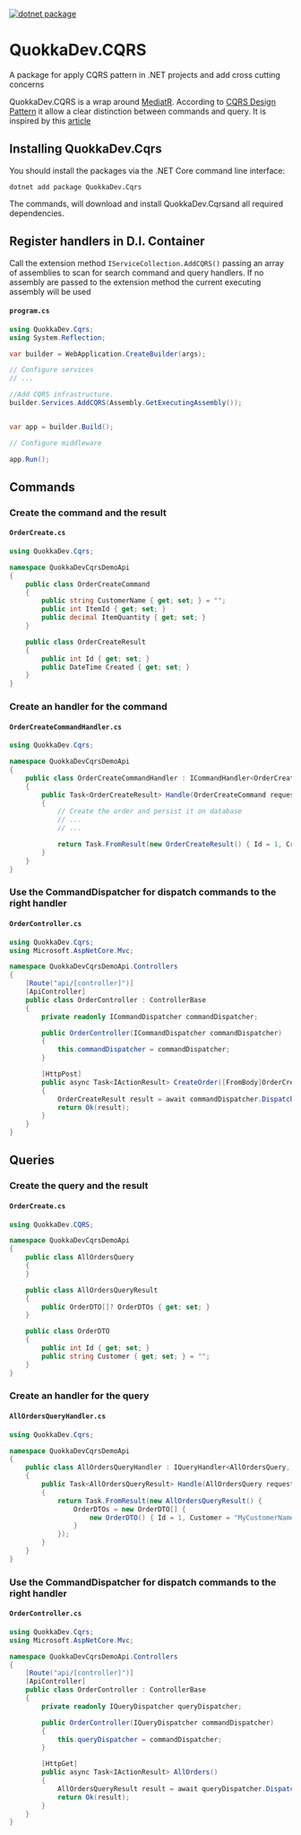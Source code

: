[![dotnet package](https://github.com/QuokkaDevit/QuokkaDev-cqrs/actions/workflows/build.yml/badge.svg)](https://github.com/QuokkaDevit/QuokkaDev-cqrs/actions/workflows/build.yml)

# QuokkaDev.CQRS 
A package for apply CQRS pattern in .NET projects and add cross cutting concerns

QuokkaDev.CQRS is a wrap around [MediatR](https://github.com/jbogard/MediatR/wiki). According to [CQRS Design Pattern](https://martinfowler.com/bliki/CQRS.html) it allow a clear distinction between commands and query. It is inspired by this [article](https://cezarypiatek.github.io/post/why-i-dont-use-mediatr-for-cqrs)

## Installing QuokkaDev.Cqrs
    
You should install the packages via the .NET Core command line interface:

    dotnet add package QuokkaDev.Cqrs    

The commands, will download and install QuokkaDev.Cqrsand all required dependencies.

## Register handlers in D.I. Container
Call the extension method `IServiceCollection.AddCQRS()` passing an array of assemblies to scan for search command and query handlers. If no assembly are passed to the extension method the current executing assembly will be used

#### **`program.cs`**
```csharp
using QuokkaDev.Cqrs;
using System.Reflection;

var builder = WebApplication.CreateBuilder(args);

// Configure services
// ...

//Add CQRS infrastructure.
builder.Services.AddCQRS(Assembly.GetExecutingAssembly());


var app = builder.Build();

// Configure middleware

app.Run();
```
## Commands

### Create the command and the result
#### **`OrderCreate.cs`**
```csharp
using QuokkaDev.Cqrs;

namespace QuokkaDevCqrsDemoApi
{
    public class OrderCreateCommand
    {
        public string CustomerName { get; set; } = "";
        public int ItemId { get; set; }
        public decimal ItemQuantity { get; set; }
    }

    public class OrderCreateResult
    {
        public int Id { get; set; }
        public DateTime Created { get; set; }
    }
}
```

### Create an handler for the command
#### **`OrderCreateCommandHandler.cs`**
```csharp
using QuokkaDev.Cqrs;

namespace QuokkaDevCqrsDemoApi
{
    public class OrderCreateCommandHandler : ICommandHandler<OrderCreateCommand, OrderCreateResult>
    {
        public Task<OrderCreateResult> Handle(OrderCreateCommand request, CancellationToken cancellationToken)
        {
            // Create the order and persist it on database
            // ...
            // ...

            return Task.FromResult(new OrderCreateResult() { Id = 1, Created = DateTime.Now });
        }
    }
}
```

### Use the CommandDispatcher for dispatch commands to the right handler

#### **`OrderController.cs`**
```csharp
using QuokkaDev.Cqrs;
using Microsoft.AspNetCore.Mvc;

namespace QuokkaDevCqrsDemoApi.Controllers
{
    [Route("api/[controller]")]
    [ApiController]
    public class OrderController : ControllerBase
    {
        private readonly ICommandDispatcher commandDispatcher;

        public OrderController(ICommandDispatcher commandDispatcher)
        {
            this.commandDispatcher = commandDispatcher;
        }

        [HttpPost]
        public async Task<IActionResult> CreateOrder([FromBody]OrderCreateCommand orderCreateCommand)
        {
            OrderCreateResult result = await commandDispatcher.Dispatch<OrderCreateCommand, OrderCreateResult>(orderCreateCommand);
            return Ok(result);
        }
    }
}
```

## Queries

### Create the query and the result
#### **`OrderCreate.cs`**
```csharp
using QuokkaDev.CQRS;

namespace QuokkaDevCqrsDemoApi
{
    public class AllOrdersQuery
    {
    }

    public class AllOrdersQueryResult
    {
        public OrderDTO[]? OrderDTOs { get; set; }
    }

    public class OrderDTO
    {
        public int Id { get; set; }
        public string Customer { get; set; } = "";
    }
}
```

### Create an handler for the query
#### **`AllOrdersQueryHandler.cs`**
```csharp
using QuokkaDev.Cqrs;

namespace QuokkaDevCqrsDemoApi
{
    public class AllOrdersQueryHandler : IQueryHandler<AllOrdersQuery, AllOrdersQueryResult>
    {
        public Task<AllOrdersQueryResult> Handle(AllOrdersQuery request, CancellationToken cancellationToken)
        {
            return Task.FromResult(new AllOrdersQueryResult() { 
                OrderDTOs = new OrderDTO[] { 
                    new OrderDTO() { Id = 1, Customer = "MyCustomerName" }
                } 
            });
        }
    }
}
```


### Use the CommandDispatcher for dispatch commands to the right handler

#### **`OrderController.cs`**
```csharp
using QuokkaDev.Cqrs;
using Microsoft.AspNetCore.Mvc;

namespace QuokkaDevCqrsDemoApi.Controllers
{
    [Route("api/[controller]")]
    [ApiController]
    public class OrderController : ControllerBase
    {
        private readonly IQueryDispatcher queryDispatcher;

        public OrderController(IQueryDispatcher commandDispatcher)
        {
            this.queryDispatcher = commandDispatcher;
        }

        [HttpGet]
        public async Task<IActionResult> AllOrders()
        {
            AllOrdersQueryResult result = await queryDispatcher.Dispatch<AllOrdersQuery, AllOrdersQueryResult>(new AllOrdersQuery());
            return Ok(result);
        }
    }
}
```